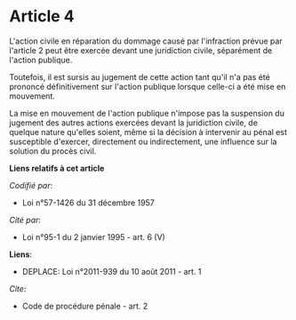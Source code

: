 # Article 4

L'action civile en réparation du dommage causé par l'infraction prévue par l'article 2 peut être exercée devant une
juridiction civile, séparément de l'action publique.

Toutefois, il est sursis au jugement de cette action tant qu'il n'a pas été prononcé définitivement sur l'action publique
lorsque celle-ci a été mise en mouvement.

La mise en mouvement de l'action publique n'impose pas la suspension du jugement des autres actions exercées devant la
juridiction civile, de quelque nature qu'elles soient, même si la décision à intervenir au pénal est susceptible d'exercer,
directement ou indirectement, une influence sur la solution du procès civil.

**Liens relatifs à cet article**

_Codifié par_:

  - Loi n°57-1426 du 31 décembre 1957

_Cité par_:

  - Loi n°95-1 du 2 janvier 1995 - art. 6 (V)

**Liens**:

  - DEPLACE: Loi n°2011-939 du 10 août 2011 - art. 1

_Cite_:

  - Code de procédure pénale - art. 2
